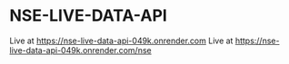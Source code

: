 # NSE-LIVE-DATA-API

Live at https://nse-live-data-api-049k.onrender.com
Live at https://nse-live-data-api-049k.onrender.com/nse
